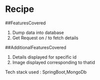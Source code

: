 # Recipe


##FeaturesCovered 

1)	Dump data into database
2)	Get Request on / to fetch details

##AdditionalFeaturesCovered

1)	Details displayed for specific id
2)	Image displayed corresponding to thatid


Tech stack used : SpringBoot,MongoDb
